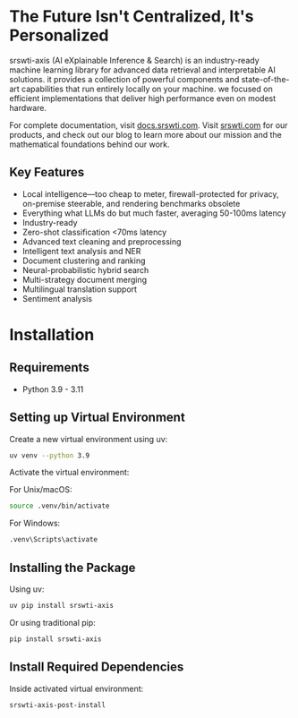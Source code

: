 # The Future Isn't Centralized, It's Personalized

srswti-axis (AI eXplainable Inference & Search) is an industry-ready machine learning library for advanced data retrieval and interpretable AI solutions. it provides a collection of powerful components and state-of-the-art capabilities that run entirely locally on your machine. we focused on efficient implementations that deliver high performance even on modest hardware.

For complete documentation, visit [docs.srswti.com](https://docs.srswti.com). Visit [srswti.com](https://www.srswti.com) for our products, and check out our blog to learn more about our mission and the mathematical foundations behind our work.

## Key Features
- Local intelligence—too cheap to meter, firewall-protected for privacy, on-premise steerable, and rendering benchmarks obsolete
- Everything what LLMs do but much faster, averaging 50-100ms latency 
- Industry-ready
- Zero-shot classification <70ms latency
- Advanced text cleaning and preprocessing
- Intelligent text analysis and NER
- Document clustering and ranking
- Neural-probabilistic hybrid search
- Multi-strategy document merging
- Multilingual translation support
- Sentiment analysis

# Installation

## Requirements
- Python 3.9 - 3.11

## Setting up Virtual Environment

Create a new virtual environment using uv:
```bash
uv venv --python 3.9
```

Activate the virtual environment:

For Unix/macOS:
```bash
source .venv/bin/activate
```

For Windows:
```bash
.venv\Scripts\activate
```

## Installing the Package

Using uv:
```bash
uv pip install srswti-axis
```

Or using traditional pip:
```bash
pip install srswti-axis
```

## Install Required Dependencies

Inside activated virtual environment:
```bash
srswti-axis-post-install
```